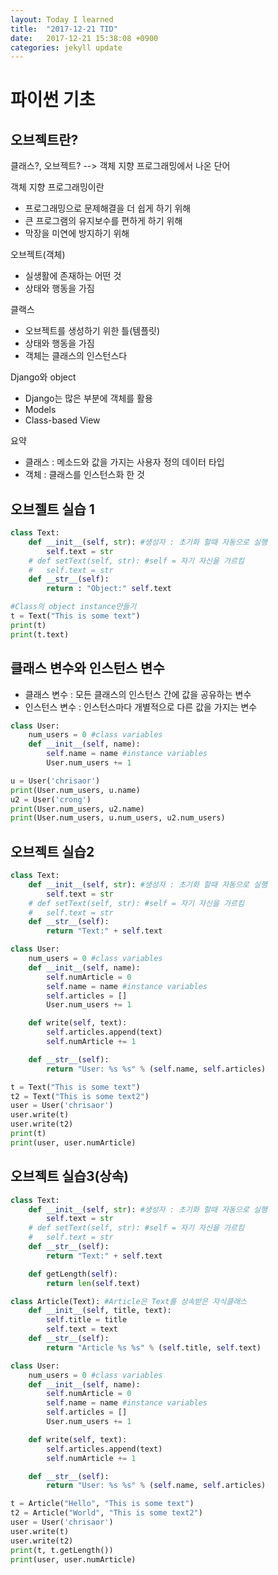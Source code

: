 ```yaml
---
layout: Today I learned
title:  "2017-12-21 TID"
date:   2017-12-21 15:38:08 +0900
categories: jekyll update
---
```


# 파이썬 기초

## 오브젝트란?

클래스?, 오브젝트?
--> 객체 지향 프로그래밍에서 나온 단어

객체 지향 프로그래밍이란
- 프로그래밍으로 문제해결을 더 쉽게 하기 위해
- 큰 프로그램의 유지보수를 편하게 하기 위해
- 막장을 미연에 방지하기 위해

오브젝트(객체)
- 실생활에 존재하는 어떤 것
- 상태와 행동을 가짐

클랙스
- 오브젝트를 생성하기 위한 틀(템플릿)
- 상태와 행동을 가짐
- 객체는 클래스의 인스턴스다

Django와 object
- Django는 많은 부분에 객체를 활용
- Models
- Class-based View

요약
- 클래스 : 메소드와 값을 가지는 사용자 정의 데이터 타입
- 객체 : 클래스를 인스턴스화 한 것


## 오브젤트 실습 1

```python
class Text:
	def __init__(self, str): #생성자 : 초기화 할때 자동으로 실행
		self.text = str
	# def setText(self, str): #self = 자기 자신을 가르킴
	# 	self.text = str
	def __str__(self):
		return : "Object:" self.text

#Class의 object instance만들기
t = Text("This is some text")
print(t)
print(t.text)
```

## 클래스 변수와 인스턴스 변수

- 클래스 변수 : 모든 클래스의 인스턴스 간에 값을 공유하는 변수
- 인스턴스 변수 : 인스턴스마다 개별적으로 다른 값을 가지는 변수 

```python
class User:
	num_users = 0 #class variables
	def __init__(self, name):
		self.name = name #instance variables
		User.num_users += 1

u = User('chrisaor')
print(User.num_users, u.name)
u2 = User('crong')
print(User.num_users, u2.name)
print(User.num_users, u.num_users, u2.num_users)
```

## 오브젝트 실습2

```python
class Text:
	def __init__(self, str): #생성자 : 초기화 할때 자동으로 실행
		self.text = str
	# def setText(self, str): #self = 자기 자신을 가르킴
	# 	self.text = str
	def __str__(self):
		return "Text:" + self.text

class User:
	num_users = 0 #class variables
	def __init__(self, name):
		self.numArticle = 0
		self.name = name #instance variables
		self.articles = []
		User.num_users += 1

	def write(self, text):
		self.articles.append(text)
		self.numArticle += 1

	def __str__(self):
		return "User: %s %s" % (self.name, self.articles)

t = Text("This is some text")
t2 = Text("This is some text2")
user = User('chrisaor')
user.write(t)
user.write(t2)
print(t)
print(user, user.numArticle)
```

## 오브젝트 실습3(상속)

```python
class Text:
	def __init__(self, str): #생성자 : 초기화 할때 자동으로 실행
		self.text = str
	# def setText(self, str): #self = 자기 자신을 가르킴
	# 	self.text = str
	def __str__(self):
		return "Text:" + self.text

	def getLength(self):
		return len(self.text)

class Article(Text): #Article은 Text를 상속받은 자식클래스
	def __init__(self, title, text):
		self.title = title
		self.text = text
	def __str__(self):
		return "Article %s %s" % (self.title, self.text)

class User:
	num_users = 0 #class variables
	def __init__(self, name):
		self.numArticle = 0
		self.name = name #instance variables
		self.articles = []
		User.num_users += 1

	def write(self, text):
		self.articles.append(text)
		self.numArticle += 1

	def __str__(self):
		return "User: %s %s" % (self.name, self.articles)

t = Article("Hello", "This is some text")
t2 = Article("World", "This is some text2")
user = User('chrisaor')
user.write(t)
user.write(t2)
print(t, t.getLength())
print(user, user.numArticle)
```


